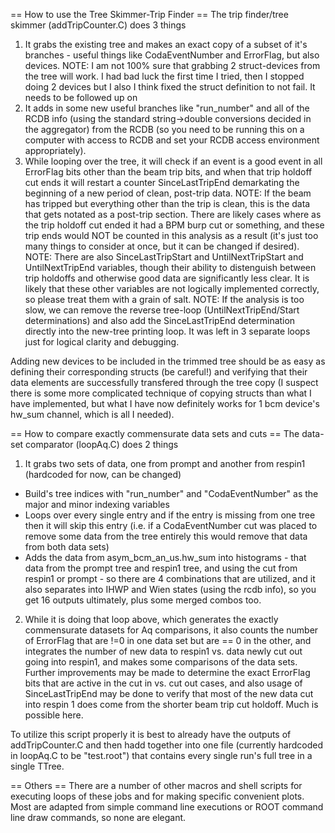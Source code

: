 == How to use the Tree Skimmer-Trip Finder ==
The trip finder/tree skimmer (addTripCounter.C) does 3 things
1) It grabs the existing tree and makes an exact copy of a subset of it's branches - useful things like CodaEventNumber and ErrorFlag, but also devices. 
NOTE: I am not 100% sure that grabbing 2 struct-devices from the tree will work. I had bad luck the first time I tried, then I stopped doing 2 devices but I also I think fixed the struct definition to not fail. It needs to be followed up on
2) It adds in some new useful branches like "run_number" and all of the RCDB info (using the standard string->double conversions decided in the aggregator) from the RCDB (so you need to be running this on a computer with access to RCDB and set your RCDB access environment appropriately).
3) While looping over the tree, it will check if an event is a good event in all ErrorFlag bits other than the beam trip bits, and when that trip holdoff cut ends it will restart a counter SinceLastTripEnd demarkating the beginning of a new period of clean, post-trip data.
NOTE: If the beam has tripped but everything other than the trip is clean, this is the data that gets notated as a post-trip section. There are likely cases where as the trip holdoff cut ended it had a BPM burp cut or something, and these trip ends would NOT be counted in this analysis as a result (it's just too many things to consider at once, but it can be changed if desired).
NOTE: There are also SinceLastTripStart and UntilNextTripStart and UntilNextTripEnd variables, though their ability to distenguish between trip holdoffs and otherwise good data are significantly less clear. It is likely that these other variables are not logically implemented correctly, so please treat them with a grain of salt.
NOTE: If the analysis is too slow, we can remove the reverse tree-loop (UntilNextTripEnd/Start determinations) and also add the SinceLastTripEnd determination directly into the new-tree printing loop. It was left in 3 separate loops just for logical clarity and debugging.

Adding new devices to be included in the trimmed tree should be as easy as defining their corresponding structs (be careful!) and verifying that their data elements are successfully transfered through the tree copy (I suspect there is some more complicated technique of copying structs than what I have implemented, but what I have now definitely works for 1 bcm device's hw_sum channel, which is all I needed).

== How to compare exactly commensurate data sets and cuts ==
The data-set comparator (loopAq.C) does 2 things
1) It grabs two sets of data, one from prompt and another from respin1 (hardcoded for now, can be changed)
- Build's tree indices with "run_number" and "CodaEventNumber" as the major and minor indexing variables
- Loops over every single entry and if the entry is missing from one tree then it will skip this entry (i.e. if a CodaEventNumber cut was placed to remove some data from the tree entirely this would remove that data from both data sets)
- Adds the data from asym_bcm_an_us.hw_sum into histograms - that data from the prompt tree and respin1 tree, and using the cut from respin1 or prompt - so there are 4 combinations that are utilized, and it also separates into IHWP and Wien states (using the rcdb info), so you get 16 outputs ultimately, plus some merged combos too.
2) While it is doing that loop above, which generates the exactly commensurate datasets for Aq comparisons, it also counts the number of ErrorFlag that are !=0 in one data set but are == 0 in the other, and integrates the number of new data to respin1 vs. data newly cut out going into respin1, and makes some comparisons of the data sets. Further improvements may be made to determine the exact ErrorFlag bits that are active in the cut in vs. cut out cases, and also usage of SinceLastTripEnd may be done to verify that most of the new data cut into respin 1 does come from the shorter beam trip cut holdoff. Much is possible here.

To utilize this script properly it is best to already have the outputs of addTripCounter.C and then hadd together into one file (currently hardcoded in loopAq.C to be "test.root") that contains every single run's full tree in a single TTree.

== Others == 
There are a number of other macros and shell scripts for executing loops of these jobs and for making specific convenient plots. Most are adapted from simple command line executions or ROOT command line draw commands, so none are elegant.
